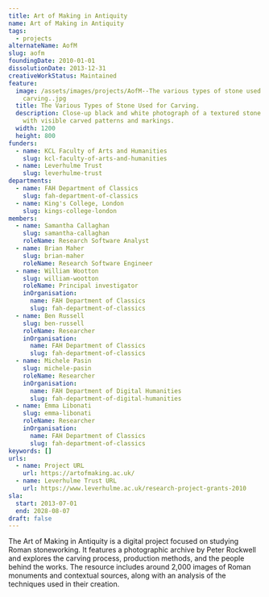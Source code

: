 ```yaml
---
title: Art of Making in Antiquity
name: Art of Making in Antiquity
tags:
  - projects
alternateName: AofM
slug: aofm
foundingDate: 2010-01-01
dissolutionDate: 2013-12-31
creativeWorkStatus: Maintained
feature:
  image: /assets/images/projects/AofM--The various types of stone used for
    carving..jpg
  title: The Various Types of Stone Used for Carving.
  description: Close-up black and white photograph of a textured stone surface
    with visible carved patterns and markings.
  width: 1200
  height: 800
funders:
  - name: KCL Faculty of Arts and Humanities
    slug: kcl-faculty-of-arts-and-humanities
  - name: Leverhulme Trust
    slug: leverhulme-trust
departments:
  - name: FAH Department of Classics
    slug: fah-department-of-classics
  - name: King's College, London
    slug: kings-college-london
members:
  - name: Samantha Callaghan
    slug: samantha-callaghan
    roleName: Research Software Analyst
  - name: Brian Maher
    slug: brian-maher
    roleName: Research Software Engineer
  - name: William Wootton
    slug: william-wootton
    roleName: Principal investigator
    inOrganisation:
      name: FAH Department of Classics
      slug: fah-department-of-classics
  - name: Ben Russell
    slug: ben-russell
    roleName: Researcher
    inOrganisation:
      name: FAH Department of Classics
      slug: fah-department-of-classics
  - name: Michele Pasin
    slug: michele-pasin
    roleName: Researcher
    inOrganisation:
      name: FAH Department of Digital Humanities
      slug: fah-department-of-digital-humanities
  - name: Emma Libonati
    slug: emma-libonati
    roleName: Researcher
    inOrganisation:
      name: FAH Department of Classics
      slug: fah-department-of-classics
keywords: []
urls:
  - name: Project URL
    url: https://artofmaking.ac.uk/
  - name: Leverhulme Trust URL
    url: https://www.leverhulme.ac.uk/research-project-grants-2010
sla:
  start: 2013-07-01
  end: 2028-08-07
draft: false
---
```


The Art of Making in Antiquity is a digital project focused on studying Roman stoneworking. It features a photographic archive by Peter Rockwell and explores the carving process, production methods, and the people behind the works. The resource includes around 2,000 images of Roman monuments and contextual sources, along with an analysis of the techniques used in their creation.
